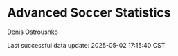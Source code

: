 # Advanced Soccer Statistics
Denis Ostroushko

<!-- gfm -->

Last successful data update: 2025-05-02 17:15:40 CST
